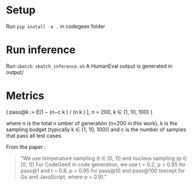 # Setup

Run ```pip install -e .``` in codegeex folder


# Run inference

Run ```sbatch sbatch_inference.sh```
A HumanEval output is generated in output/

# Metrics

\( pass@k := E[1 − (n−c k ) / (n k ) ], n = 200, k ∈ {1, 10, 100} \)

where n is the total n umber of generation (n=200 in this work), k is the sampling budget (typically k ∈ {1, 10, 100}) and c is the number of samples that pass all test cases.

From the paper : 
> "We use temperature sampling (t ∈ [0, 1]) and nucleus sampling (p ∈ [0, 1])
For CodeGeeX in code generation, we use t = 0.2, p = 0.95 for pass@1 and t = 0.8, p = 0.95 for pass@10 and pass@100 (except for Go and JavaScript, where p = 0.9)."